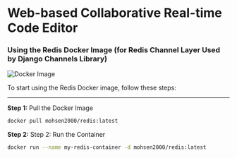 # Web-based Collaborative Real-time Code Editor

### Using the Redis Docker Image (for Redis Channel Layer Used by Django Channels Library)

![Docker Image](https://img.shields.io/docker/v/mohsen2000/redis/latest)

To start using the Redis Docker image, follow these steps:

---

**Step 1:** Pull the Docker Image

```bash
docker pull mohsen2000/redis:latest
```

**Step 2:** Step 2: Run the Container

```bash
docker run --name my-redis-container -d mohsen2000/redis:latest
```
